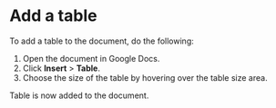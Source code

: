 # Add a table

To add a table to the document, do the following:

1. Open the document in Google Docs.
1. Click **Insert** > **Table**.
1. Choose the size of the table by hovering over the table size area.

Table is now added to the document.